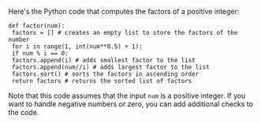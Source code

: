 Here's the Python code that computes the factors of a positive integer:
```
def factor(num):
 factors = [] # creates an empty list to store the factors of the number
 for i in range(1, int(num**0.5) + 1):
 if num % i == 0:
 factors.append(i) # adds smallest factor to the list
 factors.append(num//i) # adds largest factor to the list
 factors.sort() # sorts the factors in ascending order
 return factors # returns the sorted list of factors
```
Note that this code assumes that the input `num` is a positive integer. If you want to handle negative numbers or zero, you can add additional checks to the code.

